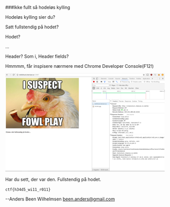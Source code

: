 ###Ikke fullt så hodeløs kylling

Hodeløs kylling sier du? 

Satt fullstendig på hodet?

Hodet?

...

Header? Som i, Header fields?

Hmmmm, får inspisere nærmere med Chrome Developer Console(F12!)

![Næmmen!](hodefull.png)

Har du sett, der var den. Fullstendig på hodet.

`ctf{h34d5_wi11_r011}`

--Anders Been Wilhelmsen
been.anders@gmail.com
